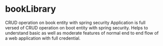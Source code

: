 # bookLibrary
CRUD operation on book entity with spring security
Application is full versed of CRUD operation on boot entity with spring security.
Helps to understand basic as well as moderate features of normal end to end flow of a web application with full credential.
